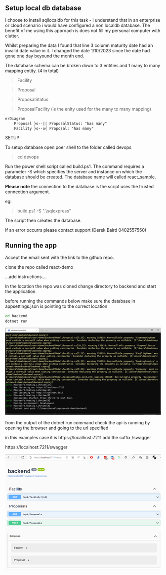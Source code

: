 ## Setup local db database

I choose to install sqllocaldb for this task - I understand that in an enterprise or cloud scenario i would have configured a non localdb database. The benefit of me using this approach is does not fill my personal computer with clutter.



Whilst preparing the data I found that line 3 column maturity date had an invalid date value in it. I changed the date 1/10/2023 since the date had gone one day beyound the month end.



The database schema can be broken down to 3 entities and 1 many to many mapping entity. (4 in total)

> Facility 

> Proposal

> ProposalStatus

> ProposalFacility (is the enity used for the many to many mapping)

```mermaid
erDiagram
    Proposal }o--|| ProposalStatus: "has many"
    Facility }o--o{ Proposal: "has many"
```



 SETUP
 
 To setup database open poer shell to the folder called devops
 > cd devops
 
Run the power shell script called build.ps1.
The command requires a parameter -S which specifies the server and instance on which the database should be created. The database name will called react_sample.

**Please note** the connection to the database is the script uses the trusted connection argument. 

eg:
 > build.ps1 -S ".\sqlexpress"

The script then creates the database. 

If an error occurrs please contact support (Derek Baird 0402557550)



## Running the app

Accept the email sent with the link to the github repo.

clone the repo called react-demo

...add instructions....

In the location the repo was cloned change directory to backend
and start the application.

before running the commands below make sure the database in appsettings.json is pointing to the correct location

```cmd
cd backend
dotnet run
```

![output](./runwebapioutput.png)

from the output of the dotnet run command check the api is running by opening the browser and going to the url specified

in this examples case it is  https://localhost:7211
add the suffix /swagger


https://localhost:7211/swagger

![output](./swagger.png)
